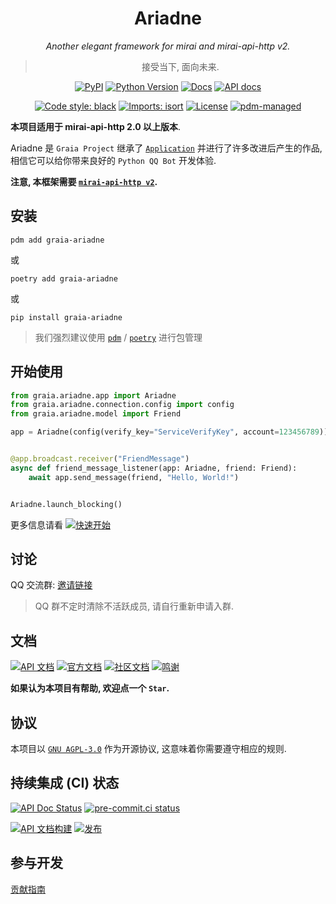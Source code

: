 <div align="center">

# Ariadne

_Another elegant framework for mirai and mirai-api-http v2._

> 接受当下, 面向未来.

[![PyPI](https://img.shields.io/pypi/v/graia-ariadne)](https://pypi.org/project/graia-ariadne)
[![Python Version](https://img.shields.io/pypi/pyversions/graia-ariadne)](https://pypi.org/project/graia-ariadne)
[![Docs](https://img.shields.io/badge/文档-here-blue)](https://graia.readthedocs.io/ariadne/)
[![API docs](https://img.shields.io/badge/API_文档-here-purple)](https://graia.readthedocs.io/projects/ariadne/)

[![Code style: black](https://img.shields.io/badge/code%20style-black-000000.svg)](https://github.com/psf/black)
[![Imports: isort](https://img.shields.io/badge/%20imports-isort-%231674b1?style=flat&labelColor=ef8336)](https://pycqa.github.io/isort/)
[![License](https://img.shields.io/github/license/GraiaProject/Ariadne)](https://github.com/GraiaProject/Ariadne/blob/master/LICENSE)
[![pdm-managed](https://img.shields.io/badge/pdm-managed-blueviolet)](https://pdm.fming.dev)

</div>

**本项目适用于 mirai-api-http 2.0 以上版本**.

Ariadne 是 `Graia Project` 继承了 [`Application`](https://github.com/GraiaProject/Application) 并进行了许多改进后产生的作品,
相信它可以给你带来良好的 `Python QQ Bot` 开发体验.

**注意, 本框架需要 [`mirai-api-http v2`](https://github.com/project-mirai/mirai-api-http).**

## 安装

`pdm add graia-ariadne`

或

`poetry add graia-ariadne`

或

`pip install graia-ariadne`

> 我们强烈建议使用 [`pdm`](https://pdm.fming.dev) / [`poetry`](https://python-poetry.org) 进行包管理

## 开始使用

```python
from graia.ariadne.app import Ariadne
from graia.ariadne.connection.config import config
from graia.ariadne.model import Friend

app = Ariadne(config(verify_key="ServiceVerifyKey", account=123456789))


@app.broadcast.receiver("FriendMessage")
async def friend_message_listener(app: Ariadne, friend: Friend):
    await app.send_message(friend, "Hello, World!")


Ariadne.launch_blocking()
```

更多信息请看
[![快速开始](https://img.shields.io/badge/文档-快速开始-blue)](https://graia.readthedocs.io/ariadne/quickstart/)

## 讨论

QQ 交流群: [邀请链接](https://jq.qq.com/?_wv=1027&k=VXp6plBD)

> QQ 群不定时清除不活跃成员, 请自行重新申请入群.

## 文档

[![API 文档](https://img.shields.io/badge/API_文档-here-purple)](https://graia.readthedocs.io/projects/ariadne/)
[![官方文档](https://img.shields.io/badge/官方文档-here-blue)](https://graia.readthedocs.io/ariadne/)
[![社区文档](https://img.shields.io/badge/社区文档-here-pink)](https://graiax.cn)
[![鸣谢](https://img.shields.io/badge/鸣谢-here-lightgreen)](https://graia.readthedocs.io/ariadne/appendix/credits)

**如果认为本项目有帮助, 欢迎点一个 `Star`.**

## 协议

本项目以 [`GNU AGPL-3.0`](https://choosealicense.com/licenses/agpl-3.0/) 作为开源协议, 这意味着你需要遵守相应的规则.

## 持续集成 (CI) 状态

[![API Doc Status](https://readthedocs.org/projects/graia-ariadne/badge/?version=latest)](https://graia.readthedocs.io/projects/ariadne/)
[![pre-commit.ci status](https://results.pre-commit.ci/badge/github/GraiaProject/Ariadne/master.svg)](https://results.pre-commit.ci/latest/github/GraiaProject/Ariadne/master)

[![API 文档构建](https://github.com/GraiaProject/Ariadne/actions/workflows/deploy-docs.yml/badge.svg)](https://github.com/GraiaProject/Ariadne/actions/workflows/deploy-docs.yml)
[![发布](https://github.com/GraiaProject/Ariadne/actions/workflows/release.yml/badge.svg)](https://github.com/GraiaProject/Ariadne/actions/workflows/release.yml)

## 参与开发

[贡献指南](./CONTRIBUTING.md)

